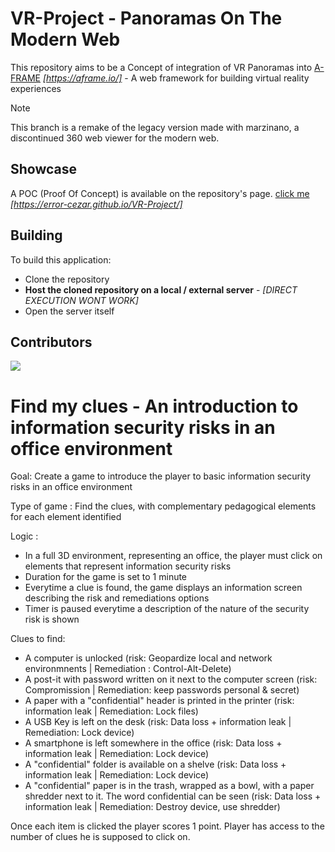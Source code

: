 # VR-Project - Panoramas On The Modern Web

This repository aims to be a Concept of integration of VR Panoramas into [A-FRAME](https://aframe.io/) *[https://aframe.io/]* - A web framework for building virtual reality experiences

> [!NOTE]  
> This branch is a remake of the legacy version made with marzinano, a discontinued 360 web viewer for the modern web.

## Showcase
A POC (Proof Of Concept) is available on the repository's page. [click me](https://error-cezar.github.io/VR-Project/) *[https://error-cezar.github.io/VR-Project/]*

## Building
To build this application:
- Clone the repository
- **Host the cloned repository on a local / external server** - *[DIRECT EXECUTION WONT WORK]*
- Open the server itself


## Contributors
[![](https://contrib.rocks/image?repo=Error-Cezar/VR-Project)](https://github.com/Error-Cezar/VR-Project/graphs/contributors)



# Find my clues - An introduction to information security risks in an office environment

Goal: Create a game to introduce the player to basic information security risks in an office environment

Type of game : Find the clues, with complementary pedagogical elements for each element identified

Logic : 
- In a full 3D environment, representing an office, the player must click on elements that represent information security risks
- Duration for the game is set to 1 minute
- Everytime a clue is found, the game displays an information screen describing the risk and remediations options
- Timer is paused everytime a description of the nature of the security risk is shown

Clues to find:
- A computer is unlocked (risk: Geopardize local and network environmnents | Remediation : Control-Alt-Delete)
- A post-it with password written on it next to the computer screen (risk: Compromission | Remediation: keep passwords personal & secret)
- A paper with a "confidential" header is printed in the printer (risk: information leak | Remediation: Lock files)
- A USB Key is left on the desk (risk: Data loss + information leak | Remediation: Lock device)
- A smartphone is left somewhere in the office (risk: Data loss + information leak | Remediation: Lock device)
- A "confidential" folder is available on a shelve (risk: Data loss + information leak | Remediation: Lock device)
- A "confidential" paper is in the trash, wrapped as a bowl, with a paper shredder next to it. The word confidential can be seen (risk: Data loss + information leak | Remediation: Destroy device, use shredder)

Once each item is clicked the player scores 1 point. Player has access to the number of clues he is supposed to click on.

